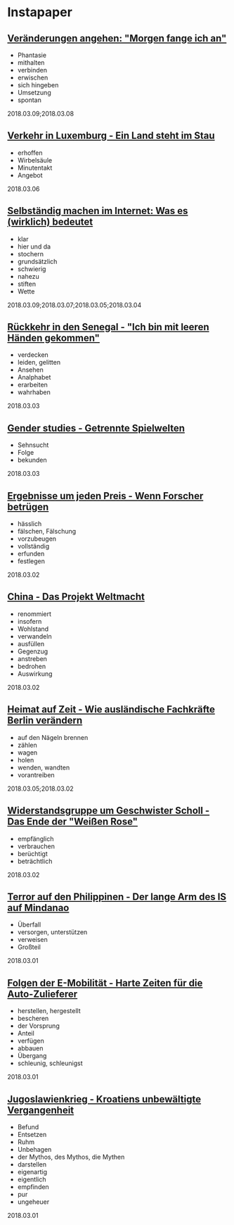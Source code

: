 # Instapaper

## [Veränderungen angehen: "Morgen fange ich an"](https://www.instapaper.com/read/1025445431)

* Phantasie
* mithalten
* verbinden
* erwischen
* sich hingeben
* Umsetzung
* spontan

2018.03.09;2018.03.08

## [Verkehr in Luxemburg - Ein Land steht im Stau](https://www.instapaper.com/read/1020906749)

* erhoffen
* Wirbelsäule
* Minutentakt
* Angebot

2018.03.06

## [Selbständig machen im Internet: Was es (wirklich) bedeutet](https://www.instapaper.com/read/1022561378)

* klar
* hier und da
* stochern
* grundsätzlich
* schwierig
* nahezu
* stiften
* Wette

2018.03.09;2018.03.07;2018.03.05;2018.03.04

## [Rückkehr in den Senegal - "Ich bin mit leeren Händen gekommen"](https://www.instapaper.com/read/1019605393)

* verdecken
* leiden, gelitten
* Ansehen
* Analphabet
* erarbeiten
* wahrhaben

2018.03.03

## [Gender studies - Getrennte Spielwelten](https://www.instapaper.com/read/1013151057)

* Sehnsucht
* Folge
* bekunden

2018.03.03

## [Ergebnisse um jeden Preis - Wenn Forscher betrügen](https://www.instapaper.com/read/1019596803)

* hässlich
* fälschen, Fälschung
* vorzubeugen
* vollständig
* erfunden
* festlegen

2018.03.02

## [China - Das Projekt Weltmacht](https://www.instapaper.com/read/1010408973)

* renommiert
* insofern
* Wohlstand
* verwandeln
* ausfüllen
* Gegenzug
* anstreben
* bedrohen
* Auswirkung

2018.03.02

## [Heimat auf Zeit - Wie ausländische Fachkräfte Berlin verändern](https://www.instapaper.com/read/1014556762)

* auf den Nägeln brennen
* zählen
* wagen
* holen
* wenden, wandten
* vorantreiben

2018.03.05;2018.03.02

## [Widerstandsgruppe um Geschwister Scholl - Das Ende der "Weißen Rose"](https://www.instapaper.com/read/1019605405)

* empfänglich
* verbrauchen
* berüchtigt
* beträchtlich

2018.03.02

## [Terror auf den Philippinen - Der lange Arm des IS auf Mindanao](https://www.instapaper.com/read/1019270850)

* Überfall
* versorgen, unterstützen
* verweisen
* Großteil

2018.03.01

## [Folgen der E-Mobilität - Harte Zeiten für die Auto-Zulieferer](https://www.instapaper.com/read/1010409134)

* herstellen, hergestellt
* bescheren
* der Vorsprung
* Anteil
* verfügen
* abbauen
* Übergang
* schleunig, schleunigst

2018.03.01

## [Jugoslawienkrieg - Kroatiens unbewältigte Vergangenheit](https://www.instapaper.com/read/1020440863)

* Befund
* Entsetzen
* Ruhm
* Unbehagen
* der Mythos, des Mythos, die Mythen
* darstellen
* eigenartig
* eigentlich
* empfinden
* pur
* ungeheuer

2018.03.01
